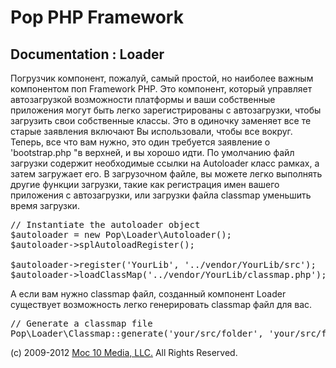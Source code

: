Pop PHP Framework
=================

Documentation : Loader
----------------------

Погрузчик компонент, пожалуй, самый простой, но наиболее важным компонентом поп Framework PHP. Это компонент, который управляет автозагрузкой возможности платформы и ваши собственные приложения могут быть легко зарегистрированы с автозагрузки, чтобы загрузить свои собственные классы. Это в одиночку заменяет все те старые заявления включают Вы использовали, чтобы все вокруг. Теперь, все что вам нужно, это один требуется заявление о 'bootstrap.php "в верхней, и вы хорошо идти. По умолчанию файл загрузки содержит необходимые ссылки на Autoloader класс рамках, а затем загружает его. В загрузочном файле, вы можете легко выполнять другие функции загрузки, такие как регистрация имен вашего приложения с автозагрузки, или загрузки файла classmap уменьшить время загрузки.


<pre>
// Instantiate the autoloader object
$autoloader = new Pop\Loader\Autoloader();
$autoloader->splAutoloadRegister();

$autoloader->register('YourLib', '../vendor/YourLib/src');
$autoloader->loadClassMap('../vendor/YourLib/classmap.php');
</pre>

А если вам нужно classmap файл, созданный компонент Loader существует возможность легко генерировать classmap файл для вас.


<pre>
// Generate a classmap file
Pop\Loader\Classmap::generate('your/src/folder', 'your/src/folder/classmap.php');
</pre>

(c) 2009-2012 [Moc 10 Media, LLC.](http://www.moc10media.com) All Rights Reserved.
